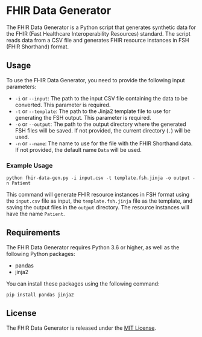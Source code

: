 # FHIR Data Generator

The FHIR Data Generator is a Python script that generates synthetic data for the FHIR (Fast Healthcare Interoperability Resources) standard. The script reads data from a CSV file and generates FHIR resource instances in FSH (FHIR Shorthand) format.

## Usage

To use the FHIR Data Generator, you need to provide the following input parameters:

- `-i` or `--input`: The path to the input CSV file containing the data to be converted. This parameter is required.
- `-t` or `--template`: The path to the Jinja2 template file to use for generating the FSH output. This parameter is required.
- `-o` or `--output`: The path to the output directory where the generated FSH files will be saved. If not provided, the current directory (`.`) will be used.
- `-n` or `--name`: The name to use for the file with the FHIR Shorthand data. If not provided, the default name `Data` will be used.

### Example Usage

```
python fhir-data-gen.py -i input.csv -t template.fsh.jinja -o output -n Patient
```

This command will generate FHIR resource instances in FSH format using the `input.csv` file as input, the `template.fsh.jinja` file as the template, and saving the output files in the `output` directory. The resource instances will have the name `Patient`.

## Requirements

The FHIR Data Generator requires Python 3.6 or higher, as well as the following Python packages:

- pandas
- jinja2

You can install these packages using the following command:

```
pip install pandas jinja2
```


## License

The FHIR Data Generator is released under the [MIT License](https://opensource.org/licenses/MIT).
